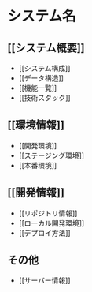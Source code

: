 システム名
===========================

[[システム概要]]
---------------------------

* [[システム構成]]
* [[データ構造]]
* [[機能一覧]]
* [[技術スタック]]

[[環境情報]]
---------------------------

* [[開発環境]]
* [[ステージング環境]]
* [[本番環境]]

[[開発情報]]
---------------------------

* [[リポジトリ情報]]
* [[ローカル開発環境]]
* [[デプロイ方法]]

その他
---------------------------

* [[サーバー情報]]
